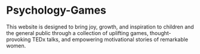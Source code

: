 # Psychology-Games
This website is designed to bring joy, growth, and inspiration to children and the general public through a collection of uplifting games, thought-provoking TEDx talks, and empowering motivational stories of remarkable women.
